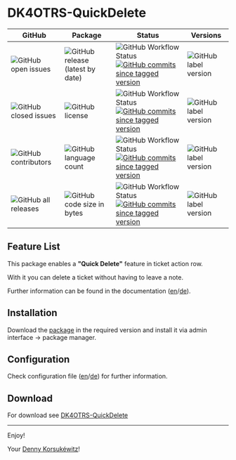 # DK4OTRS-QuickDelete

| GitHub | Package | Status | Versions |
| ------ | ------ | ------ | ------ |
| ![GitHub open issues](https://img.shields.io/github/issues/dennykorsukewitz/DK4OTRS-QuickDelete) | ![GitHub release (latest by date)](https://img.shields.io/github/v/release/dennykorsukewitz/DK4OTRS-QuickDelete) | ![GitHub Workflow Status](https://img.shields.io/github/workflow/status/dennykorsukewitz/DK4OTRS-QuickDelete/Lint%20Code%20Base/otrs6?style=flat&label=Lint) [![GitHub commits since tagged version](https://img.shields.io/github/commits-since/dennykorsukewitz/DK4OTRS-QuickDelete/6.0.3/otrs6)](https://github.com/dennykorsukewitz/DK4OTRS-QuickDelete/compare/6.0.3...otrs6) | ![GitHub label version](https://img.shields.io/github/labels/dennykorsukewitz/DK4OTRS-QuickDelete/OTRS%206) |
| ![GitHub closed issues](https://img.shields.io/github/issues-closed/dennykorsukewitz/DK4OTRS-QuickDelete?color=#44CC44) | ![GitHub license](https://img.shields.io/github/license/dennykorsukewitz/DK4OTRS-QuickDelete) | ![GitHub Workflow Status](https://img.shields.io/github/workflow/status/dennykorsukewitz/DK4OTRS-QuickDelete/Lint%20Code%20Base/otrs5?style=flat&label=Lint) [![GitHub commits since tagged version](https://img.shields.io/github/commits-since/dennykorsukewitz/DK4OTRS-QuickDelete/5.0.2/otrs5)](https://github.com/dennykorsukewitz/DK4OTRS-QuickDelete/compare/5.0.2...otrs5)  | ![GitHub label version](https://img.shields.io/github/labels/dennykorsukewitz/DK4OTRS-QuickDelete/OTRS%205) |
| ![GitHub contributors](https://img.shields.io/github/contributors/dennykorsukewitz/DK4OTRS-QuickDelete) | ![GitHub language count](https://img.shields.io/github/languages/count/dennykorsukewitz/DK4OTRS-QuickDelete?style=flat&label=language)  |  ![GitHub Workflow Status](https://img.shields.io/github/workflow/status/dennykorsukewitz/DK4OTRS-QuickDelete/Lint%20Code%20Base/otrs4?style=flat&label=Lint) [![GitHub commits since tagged version](https://img.shields.io/github/commits-since/dennykorsukewitz/DK4OTRS-QuickDelete/4.0.2/otrs4)](https://github.com/dennykorsukewitz/DK4OTRS-QuickDelete/compare/4.0.2...otrs4) | ![GitHub label version](https://img.shields.io/github/labels/dennykorsukewitz/DK4OTRS-QuickDelete/OTRS%204)  |
| ![GitHub all releases](https://img.shields.io/github/downloads/dennykorsukewitz/DK4OTRS-QuickDelete/total?style=flat) |  ![GitHub code size in bytes](https://img.shields.io/github/languages/code-size/dennykorsukewitz/DK4OTRS-QuickDelete)  |  ![GitHub Workflow Status](https://img.shields.io/github/workflow/status/dennykorsukewitz/DK4OTRS-QuickDelete/Lint%20Code%20Base/otrs3?style=flat&label=Lint) [![GitHub commits since tagged version](https://img.shields.io/github/commits-since/dennykorsukewitz/DK4OTRS-QuickDelete/3.3.3/otrs3)](https://github.com/dennykorsukewitz/DK4OTRS-QuickDelete/compare/3.3.3...otrs3) | ![GitHub label version](https://img.shields.io/github/labels/dennykorsukewitz/DK4OTRS-QuickDelete/OTRS%203)  |

## Feature List

This package enables a **"Quick Delete"** feature in ticket action row.


With it you can delete a ticket without having to leave a note.

Further information can be found in the documentation ([en](doc/en/feature.md)/[de](doc/de/feature.md)).

## Installation

Download the [package](https://github.com/dennykorsukewitz/DK4OTRS-QuickDelete/releases) in the required version and install it via admin interface -> package manager.

## Configuration

Check configuration file ([en](doc/en/config.md)/[de](doc/de/config.md)) for further information.

## Download

For download see [DK4OTRS-QuickDelete](https://github.com/dennykorsukewitz/DK4OTRS-QuickDelete/releases)

---

Enjoy!

Your [Denny Korsukéwitz](https://github.com/dennykorsukewitz)!
